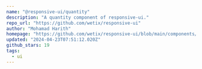 ```yaml
---
name: "@responsive-ui/quantity"
description: "A quantity component of responsive-ui."
repo_url: "https://github.com/wetix/responsive-ui"
author: "Mohamad Harith"
homepage: "https://github.com/wetix/responsive-ui/blob/main/components/quantity#README.md"
updated: "2024-04-23T07:51:12.020Z"
github_stars: 19
tags: 
  - ui
---
```

